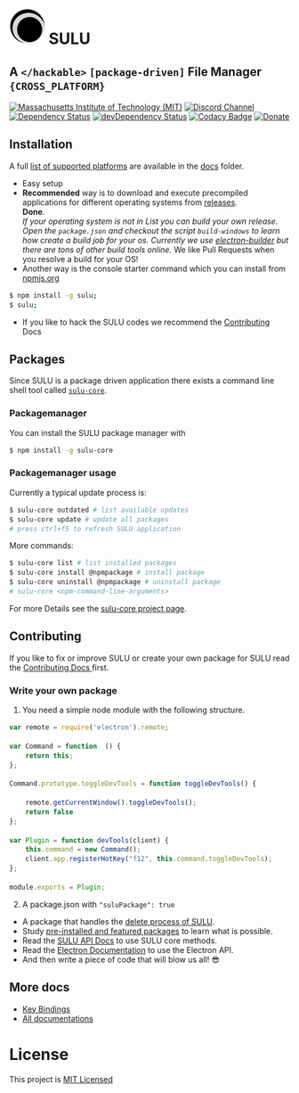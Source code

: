 # ![SULU](src/logo-sm.png) SULU

## A ```</hackable>``` ```[package-driven]``` File Manager ```{CROSS_PLATFORM}```

[![Massachusetts Institute of Technology (MIT)](https://s-a.github.io/license/img/mit.svg)](/LICENSE.md#mit)
[![Discord Channel](https://img.shields.io/badge/discord-testing@reactiflux-738bd7.svg?style=flat-square)](https://discord.gg/rX7hu3D)
[![Dependency Status](https://david-dm.org/sulu-one/sulu.svg)](https://david-dm.org/sulu-one/sulu)
[![devDependency Status](https://david-dm.org/sulu-one/sulu/dev-status.svg)](https://david-dm.org/sulu-one/sulu#info=devDependencies)
[![Codacy Badge](https://www.codacy.com/project/badge/e5ce84ae276649d5ab61f4f1b264e5e0)](https://www.codacy.com/app/stephanahlf/sulu)
[![Donate](http://s-a.github.io/donate/donate.svg)](http://s-a.github.io/donate/)

## Installation

A full [list of supported platforms](docs/supported-platforms.md) are available in the [docs](/docs/) folder.

- Easy setup
 - **Recommended** way is to download and execute precompiled applications for different operating systems from [releases](https://github.com/sulu-one/sulu/releases).  
 **Done**.   
_If your operating system is not in List you can build your own release. Open the ```package.json``` and checkout the script ```build-windows``` to learn how create a build job for your os. Currently we use [electron-builder](https://github.com/electron-userland/electron-builder) but there are tons of other build tools online._ We like Pull Requests when you resolve a build for your OS!
- Another way is the console starter command which you can install from [npmjs.org](https://www.npmjs.com/package/sulu)
```bash
$ npm install -g sulu;
$ sulu;
```
- If you like to hack the SULU codes we recommend the  [Contributing](https://github.com/sulu-one/sulu/blob/master/CONTRIBUTING.md#contributing) Docs

## Packages

Since SULU is a package driven application there exists a command line shell tool called [```sulu-core```](https://github.com/sulu-one/sulu-core).
### Packagemanager

You can install the SULU package manager with

```bash
$ npm install -g sulu-core
```

### Packagemanager usage

Currently a typical update process is:
```bash
$ sulu-core outdated # list available updates
$ sulu-core update # update all packages
# press ctrl+f5 to refresh SULU application
```

More commands:
```bash
$ sulu-core list # list installed packages
$ sulu-core install @npmpackage # install package
$ sulu-core uninstall @npmpackage # uninstall package
# sulu-core <npm-command-line-arguments>
```
For more Details see the [sulu-core project page](https://github.com/sulu-one/sulu-core).

## Contributing

If you like to fix or improve SULU or create your own package for SULU read the [Contributing Docs ](https://github.com/sulu-one/sulu/blob/master/CONTRIBUTING.md#contributing) first.

### Write your own package

1. You need a simple node module with the following structure.
```javascript
var remote = require('electron').remote;

var Command = function  () {
	return this;
};

Command.prototype.toggleDevTools = function toggleDevTools() {

	remote.getCurrentWindow().toggleDevTools();
	return false
};

var Plugin = function devTools(client) {
	this.command = new Command();
	client.app.registerHotKey("f12", this.command.toggleDevTools);
};

module.exports = Plugin;
```

2. A package.json with `"suluPackage": true`

- A package that handles the [delete process of SULU](https://github.com/sulu-one/sulu-file-system-view-delete/blob/5960d1e8cefc847b685e88088d00977b12ecca57/index.js
).
- Study [pre-installed and featured packages](docs/packages.md) to learn what is possible.
- Read the [SULU API Docs](./docs/api.md) to use SULU core methods.
- Read the [Electron Documentation](http://electron.atom.io/docs/api/) to use the Electron API.
- And then write a piece of code that will blow us all! :sunglasses:

## More docs
- [Key Bindings](/docs/key-bindings.md)
- [All documentations](/docs/)

# License
This project is [MIT Licensed](/LICENSE.md)
